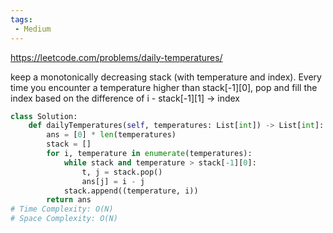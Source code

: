 ```yaml
---
tags:
 - Medium
---
```


https://leetcode.com/problems/daily-temperatures/

keep a monotonically decreasing stack (with temperature and index). Every time you encounter a temperature higher than stack[-1][0], pop and fill the index based on the difference of i - stack[-1][1] -> index

```python
class Solution:
    def dailyTemperatures(self, temperatures: List[int]) -> List[int]:
        ans = [0] * len(temperatures)
        stack = []
        for i, temperature in enumerate(temperatures):
            while stack and temperature > stack[-1][0]:
                t, j = stack.pop()
                ans[j] = i - j
            stack.append((temperature, i))
        return ans
# Time Complexity: O(N)
# Space Complexity: O(N)
```